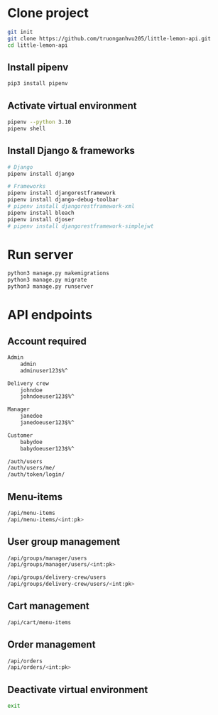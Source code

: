 # Clone project
```bash
git init
git clone https://github.com/truonganhvu205/little-lemon-api.git
cd little-lemon-api
```

## Install pipenv
```bash
pip3 install pipenv
```

## Activate virtual environment
```bash
pipenv --python 3.10
pipenv shell
```

## Install Django & frameworks
```bash
# Django
pipenv install django

# Frameworks
pipenv install djangorestframework
pipenv install django-debug-toolbar
# pipenv install djangorestframework-xml
pipenv install bleach
pipenv install djoser
# pipenv install djangorestframework-simplejwt
```

# Run server
```bash
python3 manage.py makemigrations
python3 manage.py migrate
python3 manage.py runserver
```

# API endpoints
## Account required
```bash
Admin
    admin
    adminuser123$%^

Delivery crew
    johndoe
    johndoeuser123$%^

Manager
    janedoe
    janedoeuser123$%^

Customer
    babydoe
    babydoeuser123$%^
```

```bash
/auth/users
/auth/users/me/
/auth/token/login/
```

## Menu-items
```bash
/api/menu-items
/api/menu-items/<int:pk>
```

## User group management
```bash
/api/groups/manager/users
/api/groups/manager/users/<int:pk>
```

```bash
/api/groups/delivery-crew/users
/api/groups/delivery-crew/users/<int:pk>
```

## Cart management
```bash
/api/cart/menu-items
```

## Order management
```bash
/api/orders
/api/orders/<int:pk>
```

## Deactivate virtual environment
```bash
exit
```

